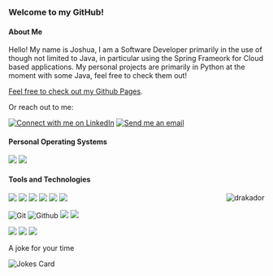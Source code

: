 <div>
<h3>Welcome to my GitHub!</h3>
<h4>About Me</h4>
<p>Hello! My name is Joshua, I am a Software Developer primarily in the use of though not limited to Java, in particular using the Spring Frameork for Cloud based applications. My personal projects are primarily in Python at the moment with some Java, feel free to check them out!</</p>
<p><a href="https://drakador.github.io/">Feel free to check out my Github Pages</a>.</p>
<p>Or reach out to me:</p>

<a href="https://www.linkedin.com/in/joshua-hammer/"><img src="https://img.shields.io/badge/LinkedIn-blue?logo=LinkedIn" alt="Connect with me on LinkedIn"></a>
<a href="mailto:jebelfor@gmail.com"><img src="https://img.shields.io/badge/Gmail-red?logo=gmail&logoColor=white" alt="Send me an email"></a>


<h4>Personal Operating Systems</h4>

![](https://img.shields.io/badge/Arch_Linux-black?style=flat&logo=arch-linux) 
![](https://img.shields.io/badge/Windows_10-black?style=flat&logo=windows) 

<h4>Tools and Technologies</h4>
<p><img align="right" src="https://github-readme-stats.vercel.app/api/top-langs?username=drakador&show_icons=true&locale=en&layout=compact" alt="drakador" /></p>

![](https://img.shields.io/badge/Java-black?style=flat&logo=Java) 
![](https://img.shields.io/badge/C++-black?style=flat&logo=c%2B%2B) 
![](https://img.shields.io/badge/C%23-black?style=flat&logo=C) 
![](https://img.shields.io/badge/HTML5-black?style=flat&logo=HTML5) 
![](https://img.shields.io/badge/CSS3-black?style=flat&logo=CSS3) 
![](https://img.shields.io/badge/Python-black?style=flat&logo=Python) 

![Git](https://img.shields.io/badge/Git-black?style=flat&logo=Git)
![Github](https://img.shields.io/badge/Github-black?style=flat&logo=Github)
![](https://img.shields.io/badge/Computer_Hardware_Repair-black?style=flat&logo=Lenovo) 
![](https://img.shields.io/badge/Computer_Software_Repair-black?style=flat&logo=Lenovo) 

![](https://img.shields.io/badge/Microsoft_Access_2016_Certification-black?style=flat&logo=Microsoft-Office) 
![](https://img.shields.io/badge/Microsoft_Office-black?style=flat&logo=Microsoft-Office)
![](https://img.shields.io/badge/Libre_Office-black?style=flat&logo=LibreOffice)
<!-- Markdown -->

A joke for your time

![Jokes Card](https://readme-jokes.vercel.app/api)
</div>


<!--
**Drakador/Drakador** is a ✨ _special_ ✨ repository because its `README.md` (this file) appears on your GitHub profile.

![](https://img.shields.io/badge/Tool-Github-orange?style=flat&logo=Github)
![GitHub](https://img.shields.io/badge/-GitHub-05122A?style=flat&logo=github)

Sites to use
https://simpleicons.org/
https://shields.io/
-->


